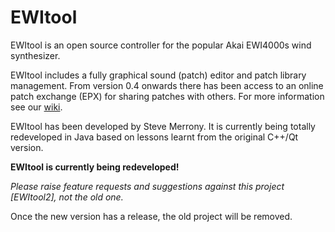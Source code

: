 # EWItool
EWItool is an open source controller for the popular Akai EWI4000s wind synthesizer. 

EWItool includes a fully graphical sound (patch) editor and patch library management. From version 0.4 onwards there has been access to an online patch exchange (EPX) for sharing patches with others.  For more information see our [wiki](https://github.com/SMerrony/EWItool2/wiki).

EWItool has been developed by Steve Merrony. It is currently being totally redeveloped in Java based on lessons learnt from the original C++/Qt version.

**EWItool is currently being redeveloped!**

*Please raise feature requests and suggestions against this project [EWItool2], not the old one.*

Once the new version has a release, the old project will be removed.

